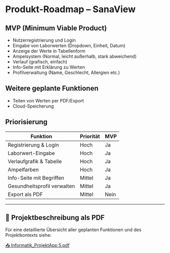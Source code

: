 # Produkt-Roadmap – SanaView

## MVP (Minimum Viable Product)
- Nutzerregistrierung und Login
- Eingabe von Laborwerten (Dropdown, Einheit, Datum)
- Anzeige der Werte in Tabellenform
- Ampelsystem (Normal, leicht außerhalb, stark abweichend)
- Verlauf (grafisch, einfach)
- Info-Seite mit Erklärung zu Werten
- Profilverwaltung (Name, Geschlecht, Allergien etc.)

## Weitere geplante Funktionen
- Teilen von Werten per PDF/Export
- Cloud-Speicherung

## Priorisierung
| Funktion                         | Priorität | MVP |
|----------------------------------|-----------|-----|
| Registrierung & Login            | Hoch      | Ja  |
| Laborwert-Eingabe                | Hoch      | Ja  |
| Verlaufgrafik & Tabelle          | Hoch      | Ja  |
| Ampelfarben                      | Hoch      | Ja  |
| Info-Seite mit Begriffen         | Mittel    | Ja  |
| Gesundheitsprofil verwalten      | Mittel    | Ja  |
| Export als PDF                   | Mittel    | Nein|


---

## 📄 Projektbeschreibung als PDF

Für eine detaillierte Übersicht aller geplanten Funktionen und des Projektkontexts siehe:

[📥 Informatik_ProjektApp 5.pdf](./Informatik_ProjektApp%205.pdf)


